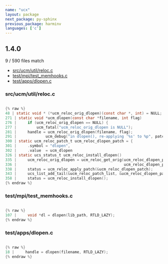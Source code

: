 ```yaml
---
name: "ucx"
layout: package
next_package: py-sphinx
previous_package: harminv
languages: ['c']
---
```

## 1.4.0
9 / 590 files match

 - [src/ucm/util/reloc.c](#srcucmutilrelocc)
 - [test/mpi/test_memhooks.c](#testmpitest_memhooksc)
 - [test/apps/dlopen.c](#testappsdlopenc)

### src/ucm/util/reloc.c

```c

{% raw %}
48 | static void * (*ucm_reloc_orig_dlopen)(const char *, int) = NULL;
271 | static void *ucm_dlopen(const char *filename, int flag)
276 |     if (ucm_reloc_orig_dlopen == NULL) {
277 |         ucm_fatal("ucm_reloc_orig_dlopen is NULL");
281 |     handle = ucm_reloc_orig_dlopen(filename, flag);
291 |             ucm_debug("in dlopen(), re-applying '%s' to %p", patch->symbol,
300 | static ucm_reloc_patch_t ucm_reloc_dlopen_patch = {
301 |     .symbol = "dlopen",
302 |     .value  = ucm_dlopen
326 | static ucs_status_t ucm_reloc_install_dlopen()
335 |     ucm_reloc_orig_dlopen = ucm_reloc_get_orig(ucm_reloc_dlopen_patch.symbol,
336 |                                                ucm_reloc_dlopen_patch.value);
338 |     status = ucm_reloc_apply_patch(&ucm_reloc_dlopen_patch);
343 |     ucs_list_add_tail(&ucm_reloc_patch_list, &ucm_reloc_dlopen_patch.list);
358 |     status = ucm_reloc_install_dlopen();
{% endraw %}

```
### test/mpi/test_memhooks.c

```c

{% raw %}
107 |     void *dl = dlopen(lib_path, RTLD_LAZY);
{% endraw %}

```
### test/apps/dlopen.c

```c

{% raw %}
18 |     handle = dlopen(filename, RTLD_LAZY);
{% endraw %}

```